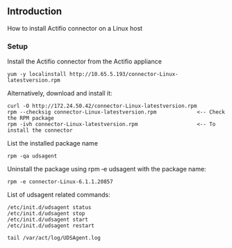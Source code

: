 ## Introduction

How to install Actifio connector on a Linux host

### Setup

Install the Actifio connector from the Actifio appliance
```
yum -y localinstall http://10.65.5.193/connector-Linux-latestversion.rpm
```

Alternatively, download and install it:
```
curl -O http://172.24.50.42/connector-Linux-latestversion.rpm
rpm --checksig connector-Linux-latestversion.rpm             <-- Check the RPM package
rpm -ivh connector-Linux-latestversion.rpm	                 <-- To install the connector
```

List the installed package name
```
rpm ‐qa udsagent
```

Uninstall the package using rpm ‐e udsagent with the package name:
```
rpm ‐e connector‐Linux‐6.1.1.20857	
```

List of udsagent related commands:
```
/etc/init.d/udsagent status
/etc/init.d/udsagent stop
/etc/init.d/udsagent start
/etc/init.d/udsagent restart

tail /var/act/log/UDSAgent.log
```
